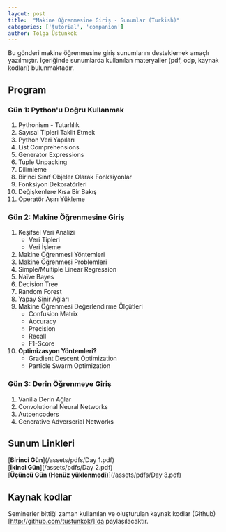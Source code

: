 ```yaml
---
layout: post
title:  "Makine Öğrenmesine Giriş - Sunumlar (Turkish)"
categories: ['tutorial', 'companion']
author: Tolga Üstünkök
---
```


Bu gönderi makine öğrenmesine giriş sunumlarını desteklemek amaçlı yazılmıştır. İçeriğinde sunumlarda kullanılan materyaller (pdf, odp, kaynak kodları) bulunmaktadır.

## Program
### Gün 1: Python'u Doğru Kullanmak
1. Pythonism - Tutarlılık
2. Sayısal Tipleri Taklit Etmek
3. Python Veri Yapıları
4. List Comprehensions
5. Generator Expressions
6. Tuple Unpacking
7. Dilimleme
8. Birinci Sınıf Objeler Olarak Fonksiyonlar
9. Fonksiyon Dekoratörleri
10. Değişkenlere Kısa Bir Bakış
11. Operatör Aşırı Yükleme

### Gün 2: Makine Öğrenmesine Giriş
1. Keşifsel Veri Analizi
    * Veri Tipleri
    * Veri İşleme
2. Makine Öğrenmesi Yöntemleri
3. Makine Öğrenmesi Problemleri
4. Simple/Multiple Linear Regression
5. Naïve Bayes
6. Decision Tree
7. Random Forest
8. Yapay Sinir Ağları
9. Makine Öğrenmesi Değerlendirme Ölçütleri
    * Confusion Matrix
    * Accuracy
    * Precision
    * Recall
    * F1-Score
10. **Optimizasyon Yöntemleri?**
    * Gradient Descent Optimization
    * Particle Swarm Optimization

### Gün 3: Derin Öğrenmeye Giriş
1. Vanilla Derin Ağlar
2. Convolutional Neural Networks
3. Autoencoders
4. Generative Adverserial Networks

## Sunum Linkleri
[**Birinci Gün**](/assets/pdfs/Day 1.pdf)  
[**İkinci Gün**](/assets/pdfs/Day 2.pdf)  
[**Üçüncü Gün (Henüz yüklenmedi)**](/assets/pdfs/Day 3.pdf)

## Kaynak kodlar
Seminerler bittiği zaman kullanılan ve oluşturulan kaynak kodlar (Github)[http://github.com/tustunkok/]'da paylaşılacaktır.
